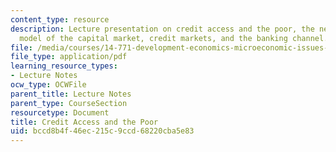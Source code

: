 ```yaml
---
content_type: resource
description: Lecture presentation on credit access and the poor, the neo-classical
  model of the capital market, credit markets, and the banking channel.
file: /media/courses/14-771-development-economics-microeconomic-issues-and-policy-models-fall-2008/bccd8b4f46ec215c9ccd68220cba5e83_lec21_22.pdf
file_type: application/pdf
learning_resource_types:
- Lecture Notes
ocw_type: OCWFile
parent_title: Lecture Notes
parent_type: CourseSection
resourcetype: Document
title: Credit Access and the Poor
uid: bccd8b4f-46ec-215c-9ccd-68220cba5e83
---
```

